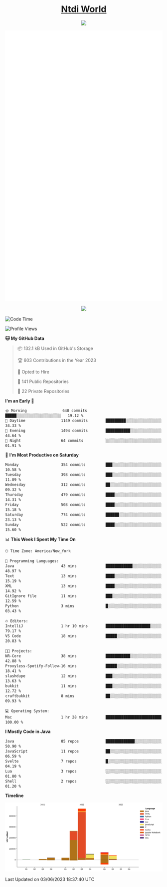 <h1 align="center"><a href="https://www.ntdi.world">Ntdi World</a></h1>
<p align="center">
  <a href="https://github.com/n-tdi"><img src="https://readme-typing-svg.herokuapp.com?lines=FullStack+Developer;Web+Developer;Open-Source+Enthusiast;Java+Developer;Spigot-API%20Developer;&center=true&width=500&height=50"></a>
</p>

<div align="center">
  <img src="/github-metrics.svg"></img>
  
  <img src="https://komarev.com/ghpvc/?username=n-tdi&color=green"></img>
</div>

<!-- May use later.. idk -->
<!-- <a href="http://www.github.com/n-tdi"><img src="https://github-readme-stats.vercel.app/api?username=n-tdi&show_icons=true&hide=&count_private=true&title_color=0891b2&text_color=ffffff&icon_color=0891b2&bg_color=1c1917&hide_border=true&show_icons=true" alt="n-tdi's GitHub stats" /></a> -->

<!--START_SECTION:waka-->
![Code Time](http://img.shields.io/badge/Code%20Time-249%20hrs%2034%20mins-blue)

![Profile Views](http://img.shields.io/badge/Profile%20Views-4-blue)

**🐱 My GitHub Data** 

> 📦 132.1 kB Used in GitHub's Storage 
 > 
> 🏆 603 Contributions in the Year 2023
 > 
> 💼 Opted to Hire
 > 
> 📜 141 Public Repositories 
 > 
> 🔑 22 Private Repositories 
 > 
**I'm an Early 🐤** 

```text
🌞 Morning                640 commits         █████░░░░░░░░░░░░░░░░░░░░   19.12 % 
🌆 Daytime                1149 commits        █████████░░░░░░░░░░░░░░░░   34.33 % 
🌃 Evening                1494 commits        ███████████░░░░░░░░░░░░░░   44.64 % 
🌙 Night                  64 commits          ░░░░░░░░░░░░░░░░░░░░░░░░░   01.91 % 
```
📅 **I'm Most Productive on Saturday** 

```text
Monday                   354 commits         ███░░░░░░░░░░░░░░░░░░░░░░   10.58 % 
Tuesday                  398 commits         ███░░░░░░░░░░░░░░░░░░░░░░   11.89 % 
Wednesday                312 commits         ██░░░░░░░░░░░░░░░░░░░░░░░   09.32 % 
Thursday                 479 commits         ████░░░░░░░░░░░░░░░░░░░░░   14.31 % 
Friday                   508 commits         ████░░░░░░░░░░░░░░░░░░░░░   15.18 % 
Saturday                 774 commits         ██████░░░░░░░░░░░░░░░░░░░   23.13 % 
Sunday                   522 commits         ████░░░░░░░░░░░░░░░░░░░░░   15.60 % 
```


📊 **This Week I Spent My Time On** 

```text
🕑︎ Time Zone: America/New_York

💬 Programming Languages: 
Java                     43 mins             ████████████░░░░░░░░░░░░░   48.97 % 
Text                     13 mins             ████░░░░░░░░░░░░░░░░░░░░░   15.19 % 
XML                      13 mins             ████░░░░░░░░░░░░░░░░░░░░░   14.92 % 
GitIgnore file           11 mins             ███░░░░░░░░░░░░░░░░░░░░░░   12.59 % 
Python                   3 mins              █░░░░░░░░░░░░░░░░░░░░░░░░   03.43 % 

🔥 Editors: 
IntelliJ                 1 hr 10 mins        ████████████████████░░░░░   79.17 % 
VS Code                  18 mins             █████░░░░░░░░░░░░░░░░░░░░   20.83 % 

🐱‍💻 Projects: 
NR-Core                  38 mins             ███████████░░░░░░░░░░░░░░   42.88 % 
Proxyless-Spotify-Follow-16 mins             █████░░░░░░░░░░░░░░░░░░░░   18.41 % 
slashdupe                12 mins             ███░░░░░░░░░░░░░░░░░░░░░░   13.63 % 
bukkit                   11 mins             ███░░░░░░░░░░░░░░░░░░░░░░   12.72 % 
craftbukkit              8 mins              ██░░░░░░░░░░░░░░░░░░░░░░░   09.93 % 

💻 Operating System: 
Mac                      1 hr 28 mins        █████████████████████████   100.00 % 
```

**I Mostly Code in Java** 

```text
Java                     85 repos            █████████████░░░░░░░░░░░░   50.90 % 
JavaScript               11 repos            ██░░░░░░░░░░░░░░░░░░░░░░░   06.59 % 
Svelte                   7 repos             █░░░░░░░░░░░░░░░░░░░░░░░░   04.19 % 
Lua                      3 repos             ░░░░░░░░░░░░░░░░░░░░░░░░░   01.80 % 
Shell                    2 repos             ░░░░░░░░░░░░░░░░░░░░░░░░░   01.20 % 
```



**Timeline**

![Lines of Code chart](https://raw.githubusercontent.com/n-tdi/n-tdi/main/assets/bar_graph.png)


 Last Updated on 03/06/2023 18:37:40 UTC
<!--END_SECTION:waka-->
